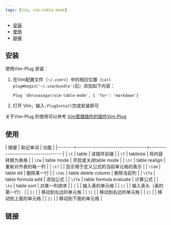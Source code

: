 ```yaml
---
tags: [Vim, vim-table-mode]
---
```


<p id="markdown-toc"></p>
<!-- vim-markdown-toc GFM -->

* [安装](#安装)
* [使用](#使用)
* [链接](#链接)

<!-- vim-markdown-toc -->

## 安装
使用Vim-Plug 安装：
1. 在Vim配置文件（`~/.vimrc`）中的相应位置（`call plug#begin('~/.vim/bundle')`后）添加如下内容：
   ```
   Plug 'dhruvasagar/vim-table-mode', { 'for': 'markdown'}
   ```
   
1. 打开 Vim，输入`:PlugInstall`完成安装即可

关于Vim-Plug 的使用可以参考 [Vim管理插件的插件Vim-Plug](https://wsxq2.55555.io/blog/2018/11/25/Vim管理插件的插件Vim-Plug)

## 使用

| 按键   | 助记单词                         | 功能                               |
|--------+----------------------------------+------------------------------------|
| `\t`   | table                            | 该插件前缀                         |
| `\T`   | tableize                         | 将内容转换为表格                   |
| `\tm`  | table mode                       | 开启或关闭table mode               |
| `\tr`  | table realign                    | 重新对齐表的每一列                 |
| `\t?`  |                                  | 显示用于定义公式的当前单元格的表示 |
| `\tdd` | table dd                         | 删除某一行                         |
| `\tdc` | table delete column              | 删除当前列                         |
| `\tfa` | table formula add                | 添加公式                           |
| `\tfe` | table formula evaluate           | 计算公式                           |
| `\ts`  | table sort                       | 对某一列排序                       |
| `|`    |                                  | 输入表的单元格                     |
| `||`   |                                  | 输入表头（表的第一行）             |
| `[|`   |                                  | 移动到左边的单元格                 |
| `]|`   |                                  | 移动到右边的单元格                 |
| `{|`   |                                  | 移动到上面的单元格                 |
| `}|`   |                                  | 移动到下面的单元格                 |


## 链接
<!-- link start -->

<!-- link end -->

<!-- abbreviations start -->

<!-- abbreviations end -->
